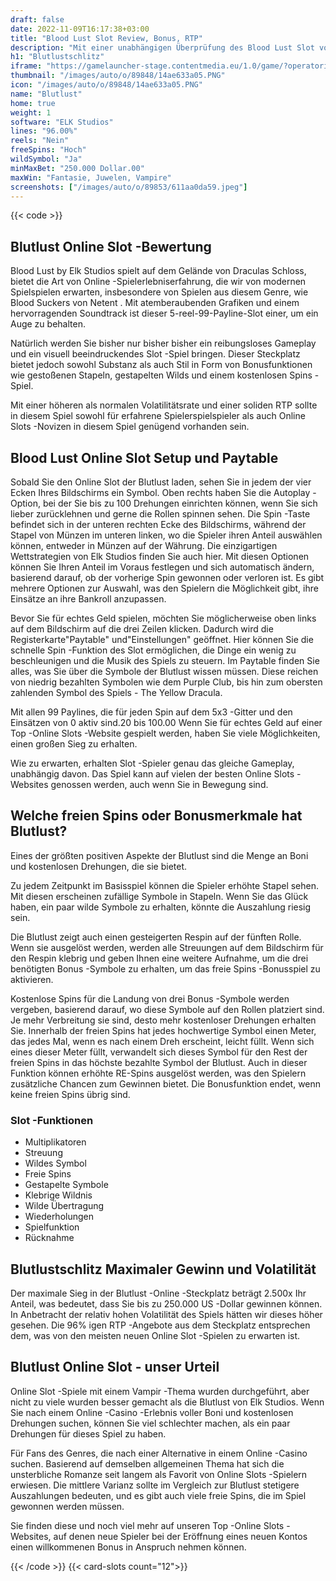```yaml
---
draft: false
date: 2022-11-09T16:17:38+03:00
title: "Blood Lust Slot Review, Bonus, RTP"
description: "Mit einer unabhängigen Überprüfung des Blood Lust Slot von Elk Studios können Sie kostenlos oder echtes Geld spielen und hier einen Bonus erhalten!"
h1: "Blutlustschlitz"
iframe: "https://gamelauncher-stage.contentmedia.eu/1.0/game/?operatorid=44&mode=demo&currency=EUR&device=desktop&token=webdemo&language=en_gb&gameid=10043"
thumbnail: "/images/auto/o/89848/14ae633a05.PNG"
icon: "/images/auto/o/89848/14ae633a05.PNG"
name: "Blutlust"
home: true
weight: 1
software: "ELK Studios"
lines: "96.00%"
reels: "Nein"
freeSpins: "Hoch"
wildSymbol: "Ja"
minMaxBet: "250.000 Dollar.00"
maxWin: "Fantasie, Juwelen, Vampire"
screenshots: ["/images/auto/o/89853/611aa0da59.jpeg"]
---
```


{{< code >}}<h2>Blutlust Online Slot -Bewertung</h2><p>Blood Lust by Elk Studios spielt auf dem Gelände von Draculas Schloss, bietet die Art von Online -Spielerlebniserfahrung, die wir von modernen Spielspielen erwarten, insbesondere von Spielen aus diesem Genre, wie Blood Suckers von Netent
. Mit atemberaubenden Grafiken und einem hervorragenden Soundtrack ist dieser 5-reel-99-Payline-Slot einer, um ein Auge zu behalten.</p><p>Natürlich werden Sie bisher nur bisher bisher ein reibungsloses Gameplay und ein visuell beeindruckendes Slot -Spiel bringen. Dieser Steckplatz bietet jedoch sowohl Substanz als auch Stil in Form von Bonusfunktionen wie gestoßenen Stapeln, gestapelten Wilds und einem kostenlosen Spins -Spiel.</p><p>Mit einer höheren als normalen Volatilitätsrate und einer soliden RTP sollte in diesem Spiel sowohl für erfahrene Spielerspielspieler als auch Online Slots -Novizen in diesem Spiel genügend vorhanden sein.</p><h2>Blood Lust Online Slot Setup und Paytable</h2><p>Sobald Sie den Online Slot der Blutlust laden, sehen Sie in jedem der vier Ecken Ihres Bildschirms ein Symbol. Oben rechts haben Sie die Autoplay -Option, bei der Sie bis zu 100 Drehungen einrichten können, wenn Sie sich lieber zurücklehnen und gerne die Rollen spinnen sehen. Die Spin -Taste befindet sich in der unteren rechten Ecke des Bildschirms, während der Stapel von Münzen im unteren linken, wo die Spieler ihren Anteil auswählen können, entweder in Münzen auf der Währung. Die einzigartigen Wettstrategien von Elk Studios finden Sie auch hier. Mit diesen Optionen können Sie Ihren Anteil im Voraus festlegen und sich automatisch ändern, basierend darauf, ob der vorherige Spin gewonnen oder verloren ist. Es gibt mehrere Optionen zur Auswahl, was den Spielern die Möglichkeit gibt, ihre Einsätze an ihre Bankroll anzupassen.</p><p>Bevor Sie für echtes Geld spielen, möchten Sie möglicherweise oben links auf dem Bildschirm auf die drei Zeilen klicken. Dadurch wird die Registerkarte"Paytable" und"Einstellungen" geöffnet. Hier können Sie die schnelle Spin -Funktion des Slot ermöglichen, die Dinge ein wenig zu beschleunigen und die Musik des Spiels zu steuern. Im Paytable finden Sie alles, was Sie über die Symbole der Blutlust wissen müssen. Diese reichen von niedrig bezahlten Symbolen wie dem Purple Club, bis hin zum obersten zahlenden Symbol des Spiels - The Yellow Dracula.</p><p>Mit allen 99 Paylines, die für jeden Spin auf dem 5x3 -Gitter und den Einsätzen von 0 aktiv sind.20 bis 100.00 Wenn Sie für echtes Geld auf einer Top -Online Slots -Website gespielt werden, haben Sie viele Möglichkeiten, einen großen Sieg zu erhalten.</p><p>Wie zu erwarten, erhalten Slot -Spieler genau das gleiche Gameplay, unabhängig davon. Das Spiel kann auf vielen der besten Online Slots -Websites genossen werden, auch wenn Sie in Bewegung sind.</p><h2>Welche freien Spins oder Bonusmerkmale hat Blutlust?</h2><p>Eines der größten positiven Aspekte der Blutlust sind die Menge an Boni und kostenlosen Drehungen, die sie bietet.</p><p>Zu jedem Zeitpunkt im Basisspiel können die Spieler erhöhte Stapel sehen. Mit diesen erscheinen zufällige Symbole in Stapeln. Wenn Sie das Glück haben, ein paar wilde Symbole zu erhalten, könnte die Auszahlung riesig sein.</p><p>Die Blutlust zeigt auch einen gesteigerten Respin auf der fünften Rolle. Wenn sie ausgelöst werden, werden alle Streuungen auf dem Bildschirm für den Respin klebrig und geben Ihnen eine weitere Aufnahme, um die drei benötigten Bonus -Symbole zu erhalten, um das freie Spins -Bonusspiel zu aktivieren.</p><p>Kostenlose Spins für die Landung von drei Bonus -Symbole werden vergeben, basierend darauf, wo diese Symbole auf den Rollen platziert sind. Je mehr Verbreitung sie sind, desto mehr kostenloser Drehungen erhalten Sie. Innerhalb der freien Spins hat jedes hochwertige Symbol einen Meter, das jedes Mal, wenn es nach einem Dreh erscheint, leicht füllt. Wenn sich eines dieser Meter füllt, verwandelt sich dieses Symbol für den Rest der freien Spins in das höchste bezahlte Symbol der Blutlust. Auch in dieser Funktion können erhöhte RE-Spins ausgelöst werden, was den Spielern zusätzliche Chancen zum Gewinnen bietet. Die Bonusfunktion endet, wenn keine freien Spins übrig sind.</p><h3>
Slot -Funktionen</h3><ul>
<li></span>
Multiplikatoren</li>
<li></span>
Streuung</li>
<li></span>
Wildes Symbol</li>
<li></span>
Freie Spins</li>
<li></span>
Gestapelte Symbole</li>
<li></span>
Klebrige Wildnis</li>
<li></span>
Wilde Übertragung</li>
<li></span>
Wiederholungen</li>
<li></span>
Spielfunktion</li>
<li></span>
Rücknahme</li></ul><h2>Blutlustschlitz Maximaler Gewinn und Volatilität</h2><p>Der maximale Sieg in der Blutlust -Online -Steckplatz beträgt 2.500x Ihr Anteil, was bedeutet, dass Sie bis zu 250.000 US -Dollar gewinnen können. In Anbetracht der relativ hohen Volatilität des Spiels hätten wir dieses höher gesehen. Die 96% igen RTP -Angebote aus dem Steckplatz entsprechen dem, was von den meisten neuen Online Slot -Spielen zu erwarten ist.</p><h2>Blutlust Online Slot - unser Urteil</h2><p>Online Slot -Spiele mit einem Vampir -Thema wurden durchgeführt, aber nicht zu viele wurden besser gemacht als die Blutlust von Elk Studios. Wenn Sie nach einem Online -Casino -Erlebnis voller Boni und kostenlosen Drehungen suchen, können Sie viel schlechter machen, als ein paar Drehungen für dieses Spiel zu haben.</p><p>Für Fans des Genres, die nach einer Alternative in einem Online -Casino suchen. Basierend auf demselben allgemeinen Thema hat sich die unsterbliche Romanze seit langem als Favorit von Online Slots -Spielern erwiesen. Die mittlere Varianz sollte im Vergleich zur Blutlust stetigere Auszahlungen bedeuten, und es gibt auch viele freie Spins, die im Spiel gewonnen werden müssen.</p><p>Sie finden diese und noch viel mehr auf unseren Top -Online Slots -Websites, auf denen neue Spieler bei der Eröffnung eines neuen Kontos einen willkommenen Bonus in Anspruch nehmen können.</p>{{< /code >}}
{{< card-slots count="12">}}